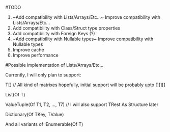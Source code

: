 #TODO

1) ~Add compatibility with Lists/Arrays/Etc...~ Improve compatibility with Lists/Arrays/Etc...
2) Add compatibility with Class/Struct type properties
3) Add compatibility with Foreign Keys (?)
4) ~Add compatibility with Nullable types~ Improve compatibility with Nullable types
5) Improve cache
6) Improve performance

#Possible implementation of Lists/Arrays/Etc...

Currently, I will only plan to support:

T[] // All kind of matrixes hopefully, initial support will be probably upto [][][]

List(Of T)

ValueTuple(Of T1, T2, ..., T7) // I will also support TRest As Structure later

Dictionary(Of TKey, TValue)

And all variants of IEnumerable(Of T)
